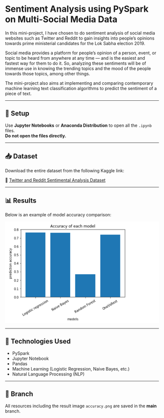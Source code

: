 # Sentiment Analysis using PySpark on Multi-Social Media Data

In this mini-project, I have chosen to do sentiment analysis of social media websites such as Twitter and Reddit to gain insights into people’s opinions towards prime ministerial candidates for the Lok Sabha election 2019.

Social media provides a platform for people’s opinion of a person, event, or topic to be heard from anywhere at any time — and is the easiest and fastest way for them to do it. So, analyzing these sentiments will be of immense use in knowing the trending topics and the mood of the people towards those topics, among other things.

The mini-project also aims at implementing and comparing contemporary machine learning text classification algorithms to predict the sentiment of a piece of text.

---

## 🔧 Setup

Use **Jupyter Notebooks** or **Anaconda Distribution** to open all the `.ipynb` files.  
**Do not open the files directly.**

---

## 📥 Dataset

Download the entire dataset from the following Kaggle link:

🔗 [Twitter and Reddit Sentimental Analysis Dataset](https://www.kaggle.com/datasets/cosmos98/twitter-and-reddit-sentimental-analysis-dataset)

---

## 📊 Results

Below is an example of model accuracy comparison:

![Model Accuracy](accuracy.png)

---

## 📌 Technologies Used

- PySpark
- Jupyter Notebook
- Pandas
- Machine Learning (Logistic Regression, Naive Bayes, etc.)
- Natural Language Processing (NLP)

---

## 📁 Branch

All resources including the result image `accuracy.png` are saved in the **main** branch.
